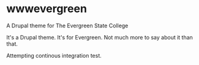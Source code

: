 wwwevergreen
============

A Drupal theme for The Evergreen State College

It's a Drupal theme. It's for Evergreen. Not much more to say about it than that.

Attempting continous integration test.